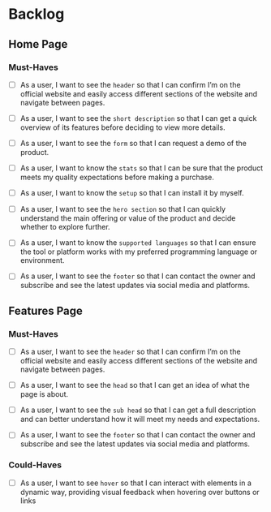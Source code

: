 # Backlog

## Home Page

### Must-Haves

- [ ] As a user, I want to see the `header` so that I can confirm I’m on the
      official website and easily access
      different sections of the website and navigate between pages.

- [ ] As a user, I want to see the `short description` so that I can get a quick
      overview of its features before deciding to view more details.

- [ ] As a user, I want to see the `form` so that I can request a demo of the
      product.

- [ ] As a user, I want to know the `stats` so that I can be sure that the
      product meets my quality expectations before making a purchase.

- [ ] As a user, I want to know the `setup` so that I can install it by myself.

- [ ] As a user, I want to see the `hero section` so that I can quickly
      understand the main offering or value of the product and decide whether to
      explore further.

- [ ] As a user, I want to know the `supported languages` so that I can ensure
      the tool or platform works with my preferred programming language or
      environment.

- [ ] As a user, I want to see the `footer` so that I can contact the owner and
      subscribe and see the latest updates via social media and platforms.

## Features Page

### Must-Haves

- [ ] As a user, I want to see the `header` so that I can confirm I’m on the
      official website and easily access
      different sections of the website and navigate between pages.

- [ ] As a user, I want to see the `head` so that I can get an idea of
what the page is about.

- [ ] As a user, I want to see the `sub head` so that I can get a full
description and can better understand how it will meet my needs and expectations.

- [ ] As a user, I want to see the `footer` so that I can contact the owner and
      subscribe and see the latest updates via social media and platforms.

### Could-Haves

- [ ] As a user, I want to see `hover` so that
I can interact with elements in a dynamic way,
providing visual feedback when hovering over buttons or links
